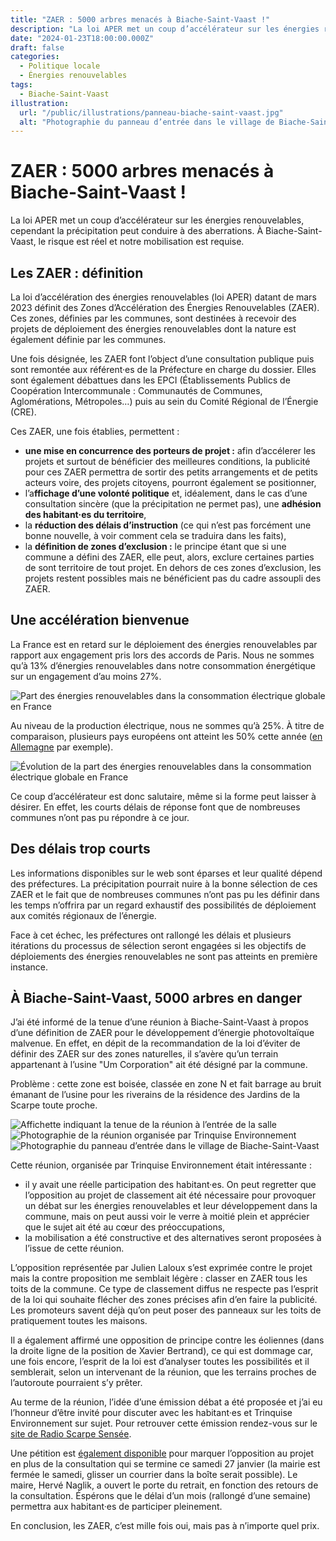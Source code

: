 ```yaml
---
title: "ZAER : 5000 arbres menacés à Biache-Saint-Vaast !"
description: "La loi APER met un coup d’accélérateur sur les énergies renouvelables, cependant la précipitation peut conduire à des aberrations. À Biache-Saint-Vaast, le risque est réel et notre mobilisation est requise."
date: "2024-01-23T18:00:00.000Z"
draft: false
categories:
  - Politique locale
  - Énergies renouvelables
tags:
  - Biache-Saint-Vaast
illustration:
  url: "/public/illustrations/panneau-biache-saint-vaast.jpg"
  alt: "Photographie du panneau d’entrée dans le village de Biache-Saint-Vaast"
---
```


# ZAER : 5000 arbres menacés à Biache-Saint-Vaast !

La loi APER met un coup d’accélérateur sur les énergies renouvelables, cependant la précipitation peut conduire à des aberrations. À Biache-Saint-Vaast, le risque est réel et notre mobilisation est requise.

## Les ZAER : définition

La loi d’accélération des énergies renouvelables (loi APER) datant de mars 2023 définit des Zones d’Accélération des Énergies Renouvelables (ZAER). Ces zones, définies par les communes, sont destinées à recevoir des projets de déploiement des énergies renouvelables dont la nature est également définie par les communes.

Une fois désignée, les ZAER font l’object d’une consultation publique puis sont remontée aux référent·es de la Préfecture en charge du dossier. Elles sont également débattues dans les EPCI (Établissements Publics de Coopération Intercommunale : Communautés de Communes, Aglomérations, Métropoles…) puis au sein du Comité Régional de l’Énergie (CRE).

Ces ZAER, une fois établies, permettent :

- **une mise en concurrence des porteurs de projet :** afin d’accélerer les projets et surtout de bénéficier des meilleures conditions, la publicité pour ces ZAER permettra de sortir des petits arrangements et de petits acteurs voire, des projets citoyens, pourront également se positionner,
- l’a**ffichage d’une volonté politique** et, idéalement, dans le cas d’une consultation sincère (que la précipitation ne permet pas), une **adhésion des habitant·es du territoire**,
- la **réduction des délais d’instruction** (ce qui n’est pas forcément une bonne nouvelle, à voir comment cela se traduira dans les faits),
- la **définition de zones d’exclusion :** le principe étant que si une commune a défini des ZAER, elle peut, alors, exclure certaines parties de sont territoire de tout projet. En dehors de ces zones d’exclusion, les projets restent possibles mais ne bénéficient pas du cadre assoupli des ZAER.

## Une accélération bienvenue

La France est en retard sur le déploiement des énergies renouvelables par rapport aux engagement pris lors des accords de Paris. Nous ne sommes qu’à 13% d’énergies renouvelables dans notre consommation énergétique sur un engagement d’au moins 27%.

![Part des énergies renouvelables dans la consommation électrique globale en France](/public//illustrations/part-enr-consommation-france-2021.png)

Au niveau de la production électrique, nous ne sommes qu’à 25%. À titre de comparaison, plusieurs pays européens ont atteint les 50% cette année ([en Allemagne](https://www.20minutes.fr/planete/4067272-20231218-allemagne-premiere-energies-renouvelables-depassent-50-conso-electrique) par exemple).

![Évolution de la part des énergies renouvelables dans la consommation électrique globale en France](/public//illustrations/part-enr-consommation-finale-france-evolution.png)

Ce coup d’accélérateur est donc salutaire, même si la forme peut laisser à désirer. En effet, les courts délais de réponse font que de nombreuses communes n’ont pas pu répondre à ce jour.

## Des délais trop courts

Les informations disponibles sur le web sont éparses et leur qualité dépend des préfectures. La précipitation pourrait nuire à la bonne sélection de ces ZAER et le fait que de nombreuses communes n’ont pas pu les définir dans les temps n’offrira par un regard exhaustif des possibilités de déploiement aux comités régionaux de l’énergie.

Face à cet échec, les préfectures ont rallongé les délais et plusieurs itérations du processus de sélection seront engagées si les objectifs de déploiements des énergies renouvelables ne sont pas atteints en première instance.

## À Biache-Saint-Vaast, 5000 arbres en danger

J’ai été informé de la tenue d’une réunion à Biache-Saint-Vaast à propos d’une définition de ZAER pour le développement d’énergie photovoltaïque malvenue. En effet, en dépit de la recommandation de la loi d’éviter de définir des ZAER sur des zones naturelles, il s’avère qu’un terrain appartenant à l’usine "Um Corporation" ait été désigné par la commune.

Problème : cette zone est boisée, classée en zone N et fait barrage au bruit émanant de l’usine pour les riverains de la résidence des Jardins de la Scarpe toute proche.

![Affichette indiquant la tenue de la réunion à l’entrée de la salle](/public/illustrations/affichette-reunion-biache-saint-vaast.jpg)
![Photographie de la réunion organisée par Trinquise Environnement](/public/illustrations/reunion-biache-saint-vaast.jpg)
![Photographie du panneau d’entrée dans le village de Biache-Saint-Vaast](/public/illustrations/panneau-biache-saint-vaast.jpg)

Cette réunion, organisée par Trinquise Environnement était intéressante :

- il y avait une réelle participation des habitant·es. On peut regretter que l’opposition au projet de classement ait été nécessaire pour provoquer un débat sur les énergies renouvelables et leur développement dans la commune, mais on peut aussi voir le verre à moitié plein et apprécier que le sujet ait été au cœur des préoccupations,
- la mobilisation a été constructive et des alternatives seront proposées à l’issue de cette réunion.

L’opposition représentée par Julien Laloux s’est exprimée contre le projet mais la contre proposition me semblait légère : classer en ZAER tous les toits de la commune. Ce type de classement diffus ne respecte pas l’esprit de la loi qui souhaite flécher des zones précises afin d’en faire la publicité. Les promoteurs savent déjà qu’on peut poser des panneaux sur les toits de pratiquement toutes les maisons.

Il a également affirmé une opposition de principe contre les éoliennes (dans la droite ligne de la position de Xavier Bertrand), ce qui est dommage car, une fois encore, l’esprit de la loi est d’analyser toutes les possibilités et il semblerait, selon un intervenant de la réunion, que les terrains proches de l’autoroute pourraient s’y prêter.

Au terme de la réunion, l’idée d’une émission débat a été proposée et j’ai eu l’honneur d’être invité pour discuter avec les habitant·es et Trinquise Environnement sur sujet. Pour retrouver cette émission rendez-vous sur le [site de Radio Scarpe Sensée](https://radioscarpesensee.com/trinquise-environnement-consultation-publique-zone-acceleration-des-energies-renouvelables/).

Une pétition est [également disponible](https://www.change.org/p/zone-d-acc%C3%A9l%C3%A9ration-pour-les-%C3%A9nergies-renouvelables) pour marquer l’opposition au projet en plus de la consultation qui se termine ce samedi 27 janvier (la mairie est fermée le samedi, glisser un courrier dans la boîte serait possible). Le maire, Hervé Naglik, a ouvert le porte du retrait, en fonction des retours de la consultation. Éspérons que le délai d’un mois (rallongé d’une semaine) permettra aux habitant·es de participer pleinement.

En conclusion, les ZAER, c’est mille fois oui, mais pas à n’importe quel prix.
